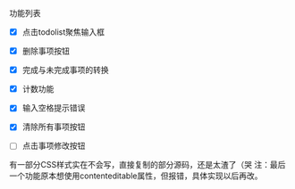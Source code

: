 功能列表
- [x] 点击todolist聚焦输入框
- [x] 删除事项按钮
- [x] 完成与未完成事项的转换
- [x] 计数功能
- [x] 输入空格提示错误
- [x] 清除所有事项按钮
- [ ] 点击事项修改按钮


有一部分CSS样式实在不会写，直接复制的部分源码，还是太渣了（哭
注：最后一个功能原本想使用contenteditable属性，但报错，具体实现以后再改。
